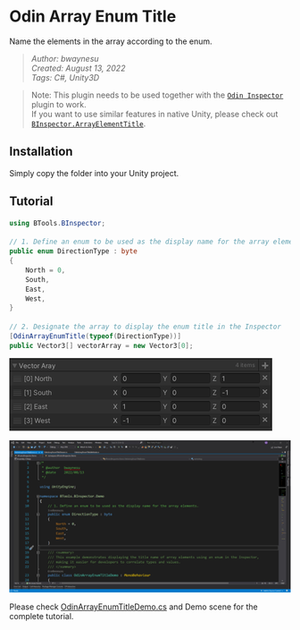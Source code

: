 # Odin Array Enum Title

Name the elements in the array according to the enum.

> _Author: bwaynesu_  
> _Created: August 13, 2022_  
> _Tags: C#, Unity3D_

> Note: This plugin needs to be used together with the [`Odin Inspector`](https://assetstore.unity.com/packages/tools/utilities/odin-inspector-and-serializer-89041) plugin to work.  
> If you want to use similar features in native Unity, please check out [`BInspector.ArrayElementTitle`](https://github.com/snoopyuj/BInspector#array-element-title).

## Installation

Simply copy the folder into your Unity project.

## Tutorial

```csharp
using BTools.BInspector;

// 1. Define an enum to be used as the display name for the array elements.
public enum DirectionType : byte
{
    North = 0,
    South,
    East,
    West,
}

// 2. Designate the array to display the enum title in the Inspector
[OdinArrayEnumTitle(typeof(DirectionType))]
public Vector3[] vectorArray = new Vector3[0];
```
![Preview](./BTools/BInspector/Demo/demo.png)

![Demo](./BTools/BInspector/Demo/demo.gif)

Please check [OdinArrayEnumTitleDemo.cs](./BTools/BInspector/Demo/OdinArrayEnumTitleDemo.cs) and Demo scene for the complete tutorial.
